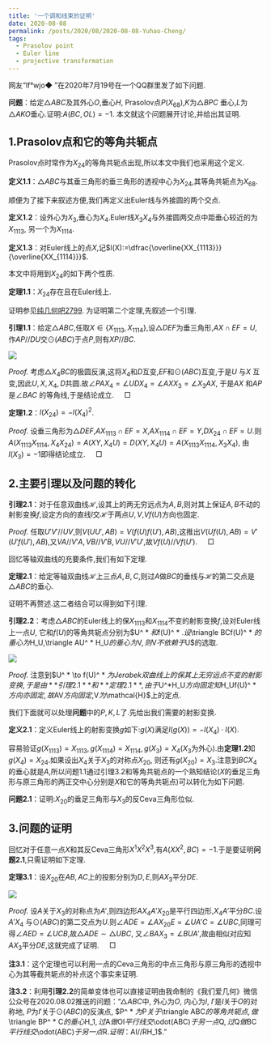 ```yaml
---
title: '一个调和线束的证明'
date: 2020-08-08
permalink: /posts/2020/08/2020-08-08-Yuhao-Cheng/
tags:
  - Prasolov point
  - Euler line
  - projective transformation
---
```


网友“lf°wjo◆ ”在2020年7月19号在一个QQ群里发了如下问题.

**问题**：给定$\triangle ABC$及其外心$O$,垂心$H$, Prasolov点$P$($X_{68}$),$K$为$\triangle BPC$ 垂心,$L$为$\triangle AKO$垂心.证明:$A(BC,OL)=-1$.
本文就这个问题展开讨论,并给出其证明.

## 1.Prasolov点和它的等角共轭点

Prasolov点时常作为$X_{24}$的等角共轭点出现,所以本文中我们也采用这个定义.

**定义1.1**：$\triangle ABC$与其垂三角形的垂三角形的透视中心为$X_{24}$,其等角共轭点为$X_{68}$.

顺便为了接下来叙述方便,我们再定义出Euler线与外接圆的两个交点.

**定义1.2**：设外心为$X_3$,垂心为$X_4$.Euler线$X_3X_4$与外接圆两交点中距垂心较近的为$X_{1113}$, 另一个为$X_{1114}$.

**定义1.3**：对Euler线上的点$X$,记$l(X):=\dfrac{\overline{XX_{1113}}}{\overline{XX_{1114}}}$.

本文中将用到$X_{24}$的如下两个性质.

**定理1.1**：$X_{24}$存在且在Euler线上.

证明参见[纯几何吧2799](https://tieba.baidu.com/p/6147487492). 为证明第二个定理,先叙述一个引理.

**引理1.1**：给定$\triangle ABC$,任取$X\in\{X_{1113},X_{1114}\}$,设$\triangle DEF$为垂三角形,$AX\cap EF=U$,作$AP//DU$交$\odot(ABC)$于点$P$,则有$XP//BC$.

<img src="https://llddeddym.github.io/images/2020-08-08(1).png"/>

*Proof.* 考虑$\triangle X_4BC$的极圆反演,这将$X_4$和$D$互变,$EF$和$\odot(ABC)$互变,于是$U$ 与$X$ 互变,因此$U,X,X_4,D$共圆.故$\angle PAX_4=\angle UDX_4=\angle AXX_3=\angle X_3AX$, 于是$AX$ 和$AP$ 是$\angle BAC$ 的等角线,于是结论成立. $\quad\Box$

**定理1.2**：$l(X_{24})=-l(X_4)^2$.

*Proof.* 设垂三角形为$\triangle DEF$,$AX_{1113}\cap EF=X$,$AX_{1114}\cap EF=Y$,$DX_{24}\cap EF=U$.则$A(X_{1113}X_{1114},X_4X_{24})=A(XY,X_4U)=D(XY,X_4U)=A(X_{1113}X_{1114},X_3X_4)$, 由$l(X_3)=-1$即得结论成立. $\quad\Box$

## 2.主要引理以及问题的转化

**引理2.1**：对于任意双曲线$\mathcal{H}$,设其上的两无穷远点为$A,B$,则对其上保证$A,B$不动的射影变换$f$,设定方向的直线$l$交$\mathcal{H}$于两点$U,V$,$Vf(U)$方向也固定.

*Proof.* 任取$U'V'//UV$,则$V(UU',AB)=V(f(U)f(U'),AB)$,这推出$V(Uf(U),AB)=V'(U'f(U'),AB)$,又$VA//V'A,VB//V'B,VU//V'U'$,故$Vf(U)//Vf(U')$. $\quad\Box$

回忆等轴双曲线的充要条件,我们有如下定理.

**定理2.1**：给定等轴双曲线$\mathcal{H}$上三点$A,B,C$,则过$A$做$BC$的垂线与$\mathcal{H}$的第二交点是$\triangle ABC$的垂心.

证明不再赘述.这二者结合可以得到如下引理.

**引理2.2**：考虑$\triangle ABC$的Euler线上的保$X_{1113}$和$X_{1114}$不变的射影变换$f$,设对Euler线上一点$U$, 它和$f(U)$的等角共轭点分别为$U^ * $和$f(U)^ * $. 设$\triangle BCf(U)^ * $的垂心为$H_U$,$\triangle AU^ * H_U$的垂心为$V$,则$V$不依赖于$U$的选取.

<img src="https://llddeddym.github.io/images/2020-08-08(2).png"/>

*Proof.* 注意到$U^ * \to f(U)^ * $为Jerabek双曲线上的保其上无穷远点不变的射影变换,于是由**引理2.1**和**定理2.1**,由于$U^*H_U$方向固定知$H_Uf(U)^ * $方向亦固定,故$AV$方向固定,$V$为$\mathcal{H}$上的定点.

我们下面就可以处理**问题**中的$P,K,L$了.先给出我们需要的射影变换.

**定义2.1**：定义Euler线上的射影变换$g$如下:$g(X)$满足$l(g(X))=-l(X_4)\cdot l(X)$.

容易验证$g(X_{1113})=X_{1113},g(X_{1114})=X_{1114},g(X_3)=X_4$($X_3$为外心).由**定理1.2**知$g(X_4)=X_{24}$.如果设出$X_{4}$关于$X_3$的对称点$X_{20}$, 则还有$g(X_{20})=X_3$.注意到$BCX_4$的垂心就是$A$,所以问题1.1通过引理3.2和等角共轭点的一个熟知结论($X$的垂足三角形与原三角形的两正交中心分别是$X$和它的等角共轭点)可以转化为如下问题.

**问题2.1**：证明:$X_{20}$的垂足三角形与$X_{3}$的反Ceva三角形位似.

## 3.问题的证明

回忆对于任意一点$X$和其反Ceva三角形$X^1X^2X^3$,有$A(XX^2,BC)=-1$.于是要证明**问题2.1**,只需证明如下定理.

**定理3.1**：设$X_{20}$在$AB,AC$上的投影分别为$D,E$,则$AX_3$平分$DE$.

<img src="https://llddeddym.github.io/images/2020-08-08(3).png"/>

*Proof.* 设$A$关于$X_3$的对称点为$A'$,则四边形$AX_4A'X_{20}$是平行四边形,$X_4A'$平分$BC$.设$A'X_4$ 与$\odot(ABC)$的第二交点为$U$.则$\angle ADE=\angle AX_{20}E=\angle UA'C=\angle UBC$,同理可得$\angle AED=\angle UCB$,故$\triangle ADE\sim\triangle UBC$, 又$\angle BAX_3=\angle BUA'$,故由相似对应知$AX_3$平分$DE$,这就完成了证明. $\quad\Box$

**注3.1**：这个定理也可以利用一点的Ceva三角形的中点三角形与原三角形的透视中心为其等截共轭点的补点这个事实来证明.

**注3.2**：利用**引理2.2**的简单变体也可以直接证明由我命制的《我们爱几何》微信公众号在2020.08.02推送的问题：“$\triangle ABC$中, 外心为$O$, 内心为$I$, $I'$是$I$关于$O$的对称地, $P$为$I'$关于$\odot(ABC)$的反演点, $P^ * $为$P$关于$\triangle ABC$的等角共轭点, 做$\triangle BP^ * C$的垂心$H_1$, 过$A$做$OI$平行线交$\odot(ABC)$于另一点$Q$, 过$Q$做$BC$平行线交$\odot(ABC)$于另一点$R$. 证明：$AI//RH_1$.”